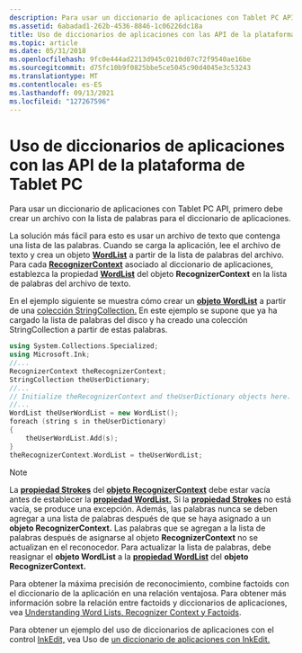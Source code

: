 ```yaml
---
description: Para usar un diccionario de aplicaciones con Tablet PC API, primero debe crear un archivo con la lista de palabras para el diccionario de aplicaciones.
ms.assetid: 6abadad1-262b-4536-8846-1c06226dc18a
title: Uso de diccionarios de aplicaciones con las API de la plataforma de Tablet PC
ms.topic: article
ms.date: 05/31/2018
ms.openlocfilehash: 9fc0e444ad2213d945c0210d07c72f9540ae16be
ms.sourcegitcommit: d75fc10b9f0825bbe5ce5045c90d4045e3c53243
ms.translationtype: MT
ms.contentlocale: es-ES
ms.lasthandoff: 09/13/2021
ms.locfileid: "127267596"
---
```

# <a name="using-application-dictionaries-with-the-tablet-pc-platform-apis"></a>Uso de diccionarios de aplicaciones con las API de la plataforma de Tablet PC

Para usar un diccionario de aplicaciones con Tablet PC API, primero debe crear un archivo con la lista de palabras para el diccionario de aplicaciones.

La solución más fácil para esto es usar un archivo de texto que contenga una lista de las palabras. Cuando se carga la aplicación, lee el archivo de texto y crea un objeto [**WordList**](inkwordlist-class.md) a partir de la lista de palabras del archivo. Para cada [**RecognizerContext**](inkrecognizercontext-class.md) asociado al diccionario de aplicaciones, establezca la propiedad [**WordList**](/windows/desktop/api/msinkaut/nf-msinkaut-iinkrecognizercontext-get_wordlist) del objeto **RecognizerContext** en la lista de palabras del archivo de texto.

En el ejemplo siguiente se muestra cómo crear un [**objeto WordList**](inkwordlist-class.md) a partir de una [colección StringCollection.](/dotnet/api/system.collections.specialized.stringcollection?view=netcore-3.1) En este ejemplo se supone que ya ha cargado la lista de palabras del disco y ha creado una colección StringCollection a partir de estas palabras.


```C++
using System.Collections.Specialized;
using Microsoft.Ink;
//...
RecognizerContext theRecognizerContext;
StringCollection theUserDictionary;
//... 
// Initialize theRecognizerContext and theUserDictionary objects here.
//...
WordList theUserWordList = new WordList();
foreach (string s in theUserDictionary)
{
    theUserWordList.Add(s);
}
theRecognizerContext.WordList = theUserWordList;
```



> [!Note]  
> La [**propiedad Strokes**](/windows/desktop/api/msinkaut/nf-msinkaut-iinkrecognizercontext-get_strokes) del [**objeto RecognizerContext**](inkrecognizercontext-class.md) debe estar vacía antes de establecer la [**propiedad WordList.**](inkwordlist-class.md) Si la [**propiedad Strokes**](/previous-versions/windows/desktop/legacy/ms703293(v=vs.85)) no está vacía, se produce una excepción. Además, las palabras nunca se deben agregar a una lista de palabras después de que se haya asignado a un **objeto RecognizerContext.** Las palabras que se agregan a la lista de palabras después de asignarse al objeto **RecognizerContext** no se actualizan en el reconocedor. Para actualizar la lista de palabras, debe reasignar el **objeto WordList** a la [**propiedad WordList**](/windows/desktop/api/msinkaut/nf-msinkaut-iinkrecognizercontext-get_wordlist) del **objeto RecognizerContext.**

 

Para obtener la máxima precisión de reconocimiento, combine factoids con el diccionario de la aplicación en una relación ventajosa. Para obtener más información sobre la relación entre factoids y diccionarios de aplicaciones, vea [Understanding Word Lists, Recognizer Context y Factoids](understanding-wordlists--the-recognizercontext--and-factoids.md).

Para obtener un ejemplo del uso de diccionarios de aplicaciones con el control [InkEdit,](inkedit-control-reference.md) vea Uso de [un diccionario de aplicaciones con InkEdit.](using-an-application-dictionary-with-inkedit.md)

 

 
